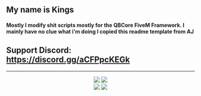 ## My name is Kings

#### Mostly I modify shit scripts mostly for the QBCore FiveM Framework. I mainly have no clue what i'm doing I copied this readme template from AJ 

## Support Discord: https://discord.gg/aCFPpcKEGk

---------------------

<p align="center">
   <img src="https://github-readme-stats.vercel.app/api/pin/?username=Kingsage311&repo=alt-qb-phone&theme=dracula">
  <img src="https://github-readme-stats.vercel.app/api/pin/?username=Kingsage311&repo=otaku_vehicleshop&theme=dracula">
  <br>
  <img src="https://github-readme-stats.vercel.app/api?username=Kingsage311&count_private=true&show_icons=true&theme=dracula&layout=compact&hide_title=true&hide_rank=false">
  <img src="https://github-readme-stats.vercel.app/api/top-langs/?username=Kingsage311&layout=compact&theme=dracula">
</p>
